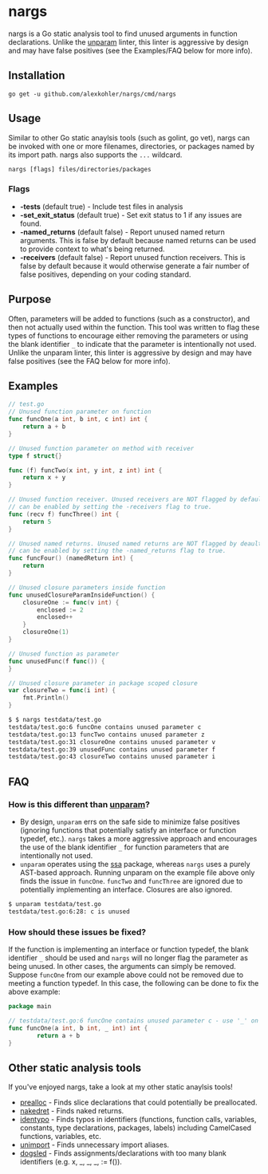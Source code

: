 # nargs

nargs is a Go static analysis tool to find unused arguments in function declarations. Unlike the [unparam](https://github.com/mvdan/unparam) linter, this linter is aggressive by design and may have false positives (see the Examples/FAQ below for more info).       

## Installation

    go get -u github.com/alexkohler/nargs/cmd/nargs

## Usage

Similar to other Go static anaylsis tools (such as golint, go vet), nargs can be invoked with one or more filenames, directories, or packages named by its import path. nargs also supports the `...` wildcard. 

    nargs [flags] files/directories/packages
	
### Flags
- **-tests** (default true) - Include test files in analysis
- **-set_exit_status** (default true) - Set exit status to 1 if any issues are found.
- **-named_returns** (default false) - Report unused named return arguments. This is false by default because named returns can be used to provide context to what's being returned.
- **-receivers** (default false) - Report unused function receivers. This is false by default because it would otherwise generate a fair number of false positives, depending on your coding standard.


## Purpose

Often, parameters will be added to functions (such as a constructor), and then not actually used within the function. This tool was written to flag these types of functions to encourage either removing the parameters or using the blank identifier `_` to indicate that the parameter is intentionally not used. Unlike the unparam linter, this linter is aggressive by design and may have false positives (see the FAQ below for more info).

## Examples

```Go
// test.go
// Unused function parameter on function
func funcOne(a int, b int, c int) int {
	return a + b
}

// Unused function parameter on method with receiver
type f struct{}

func (f) funcTwo(x int, y int, z int) int {
	return x + y
}

// Unused function receiver. Unused receivers are NOT flagged by default. Flagging unused function receivers
// can be enabled by setting the -receivers flag to true.
func (recv f) funcThree() int {
	return 5
}

// Unused named returns. Unused named returns are NOT flagged by deault. Flagging unused named returns
// can be enabled by setting the -named_returns flag to true.
func funcFour() (namedReturn int) {
	return
}

// Unused closure parameters inside function
func unusedClosureParamInsideFunction() {
	closureOne := func(v int) {
		enclosed := 2
		enclosed++
	}
	closureOne(1)
}

// Unused function as parameter
func unusedFunc(f func()) {
}

// Unused closure parameter in package scoped closure
var closureTwo = func(i int) {
	fmt.Println()
}
```

```Bash
$ $ nargs testdata/test.go 
testdata/test.go:6 funcOne contains unused parameter c
testdata/test.go:13 funcTwo contains unused parameter z
testdata/test.go:31 closureOne contains unused parameter v
testdata/test.go:39 unusedFunc contains unused parameter f
testdata/test.go:43 closureTwo contains unused parameter i
```

## FAQ

### How is this different than [unparam](https://github.com/mvdan/unparam)?

* By design, `unparam` errs on the safe side to minimize false positives (ignoring functions that potentially satisfy an interface or function typedef, etc.). `nargs` takes a more aggressive approach and encourages the use of the blank identifier `_` for function parameters that are intentionally not used. 
* `unparam` operates using the [ssa](https://godoc.org/golang.org/x/tools/go/ssa) package, whereas `nargs` uses a purely AST-based approach. Running unparam on the example file above only finds the issue in `funcOne`. `funcTwo` and `funcThree` are ignored due to potentially implementing an interface. Closures are also ignored.

```Bash
$ unparam testdata/test.go 
testdata/test.go:6:28: c is unused
```


### How should these issues be fixed?

If the function is implementing an interface or function typedef, the blank identifier `_` should be used and `nargs` will no longer flag the parameter as being unused. In other cases, the arguments can simply be removed. Suppose `funcOne` from our example above could not be removed due to meeting a function typedef. In this case, the following can be done to fix the above example:

```Go
package main

// testdata/test.go:6 funcOne contains unused parameter c - use '_' on the 'c' parameter
func funcOne(a int, b int, _ int) int {
        return a + b
}
```


## Other static analysis tools

If you've enjoyed nargs, take a look at my other static anaylsis tools!

- [prealloc](https://github.com/alexkohler/prealloc) - Finds slice declarations that could potentially be preallocated.
- [nakedret](https://github.com/alexkohler/nakedret) - Finds naked returns.
- [identypo](https://github.com/alexkohler/identypo) - Finds typos in identifiers (functions, function calls, variables, constants, type declarations, packages, labels) including CamelCased functions, variables, etc. 
- [unimport](https://github.com/alexkohler/unimport) - Finds unnecessary import aliases.
- [dogsled](https://github.com/alexkohler/dogsled) - Finds assignments/declarations with too many blank identifiers (e.g. x, _, _, _, := f()).


